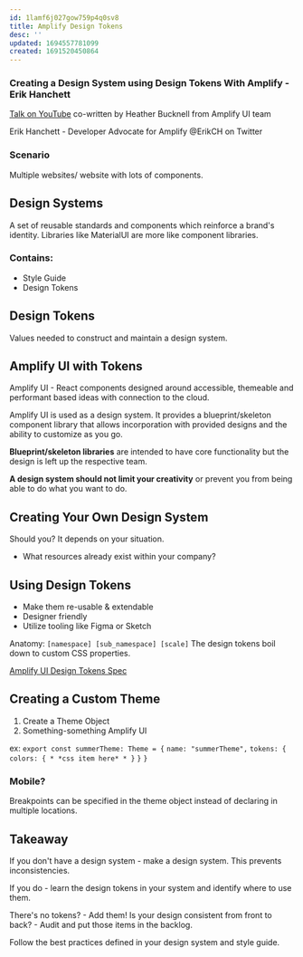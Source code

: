 ```yaml
---
id: 1lamf6j027gow759p4q0sv8
title: Amplify Design Tokens
desc: ''
updated: 1694557781099
created: 1691520450864
---
```

### Creating a Design System using Design Tokens With Amplify - Erik Hanchett
[Talk on YouTube](https://www.youtube.com/watch?v=5wo8sD0gkYE)
co-written by Heather Bucknell from Amplify UI team

Erik Hanchett - Developer Advocate for Amplify
@ErikCH on Twitter

### Scenario
Multiple websites/ website with lots of components.

## Design Systems
A set of reusable standards and components which reinforce a brand's identity. Libraries like MaterialUI are more like component libraries.

### Contains:
- Style Guide
- Design Tokens

## Design Tokens
Values needed to construct and maintain a design system.

## Amplify UI with Tokens
Amplify UI - React components designed around accessible, themeable and performant based ideas with connection to the cloud.

Amplify UI is used as a design system. 
It provides a blueprint/skeleton component library that allows incorporation with provided designs and the ability to customize as you go.

**Blueprint/skeleton libraries** are intended to have core functionality but the design is left up the respective team.

**A design system should not limit your creativity** or prevent you from being able to do what you want to do.

## Creating Your Own Design System
Should you? It depends on your situation.
 - What resources already exist within your company?

 ## Using Design Tokens
 * Make them re-usable & extendable
 * Designer friendly
 * Utilize tooling like Figma or Sketch

 Anatomy: `[namespace] [sub_namespace] [scale]`
 The design tokens boil down to custom CSS properties.

 [Amplify UI Design Tokens Spec](ui.docs.amplify.aws/react/theming)

 ## Creating a Custom Theme
 1. Create a Theme Object
 2. Something-something Amplify UI

 ex: 
 `export const summerTheme: Theme = {`
    `name: "summerTheme",`
    `tokens: {`
        `colors: { * *css item here* * }`
    `}`
`}`

### Mobile?
Breakpoints can be specified in the theme object instead of declaring in multiple locations.

## Takeaway
If you don't have a design system - make a design system. This prevents inconsistencies.

If you do - learn the design tokens in your system and identify where to use them.

There's no tokens? - Add them!
Is your design consistent from front to back? - Audit and put those items in the backlog.

Follow the best practices defined in your design system and style guide.